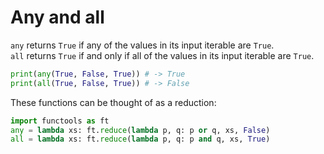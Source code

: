 # Any and all
`any` returns `True` if any of the values in its input iterable are `True`.\
`all` returns `True` if and only if all of the values in its input iterable are `True`.
```py
print(any(True, False, True)) # -> True
print(all(True, False, True)) # -> False
```
These functions can be thought of as a reduction:
```py
import functools as ft
any = lambda xs: ft.reduce(lambda p, q: p or q, xs, False)
all = lambda xs: ft.reduce(lambda p, q: p and q, xs, True)
```
